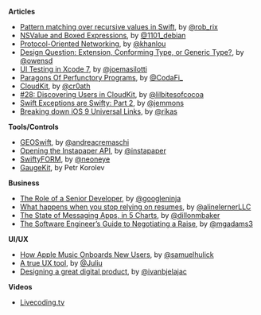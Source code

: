 **Articles**

* [Pattern matching over recursive values in Swift](http://antitypical.com/swift/2015/07/01/pattern-matching-over-recursive-values-in-swift/), by [@rob_rix](https://twitter.com/rob_rix)
* [NSValue and Boxed Expressions](https://alexdenisov.github.io/blog/nsvalue-and-boxed-expressions/), by [@1101_debian](https://twitter.com/1101_debian)
* [Protocol-Oriented Networking](http://khanlou.com/2015/06/protocol-oriented-networking/), by [@khanlou](https://twitter.com/khanlou)
* [Design Question: Extension, Conforming Type, or Generic Type?](http://owensd.io/2015/06/25/design-question-extension.html), by [@owensd](https://twitter.com/owensd)
* [UI Testing in Xcode 7](http://masilotti.com/ui-testing-xcode-7/), by [@joemasilotti](http://twitter.com/joemasilotti)
* [Paragons Of Perfunctory Programs](http://xn--wxak1a.com/blog/Monadic-Computering.html), by [@CodaFi_](https://twitter.com/CodaFi_)
* [Cloud​Kit](http://nshipster.com/cloudkit/), by [@cr0ath](https://twitter.com/cr0ath)
* [\#28: Discovering Users in CloudKit](http://littlebitesofcocoa.tumblr.com/post/122952445533/28-discovering-users-in-cloudkit), by [@lilbitesofcocoa](https://twitter.com/lilbitesofcocoa)
* [Swift Exceptions are Swifty: Part 2](http://www.figure.ink/blog/2015/6/29/swift-exceptions-are-swifty-part-2), by [@jemmons](https://twitter.com/jemmons)
* [Breaking down iOS 9 Universal Links](http://blog.hokolinks.stfi.re/how-to-implement-apple-universal-links-on-ios-9), by [@rikas](https://twitter.com/rikas)

**Tools/Controls**

* [GEOSwift](https://github.com/andreacremaschi/GEOSwift), by [@andreacremaschi](https://twitter.com/andreacremaschi)
* [Opening the Instapaper API](http://blog.instapaper.com/post/121774203371), by [@instapaper](https://twitter.com/instapaper)
* [SwiftyFORM](https://github.com/neoneye/SwiftyFORM), by [@neoneye](https://twitter.com/neoneye)
* [GaugeKit](https://github.com/skywinder/GaugeKit), by Petr Korolev

**Business**

* [The Role of a Senior Developer](http://mattbriggs.net/blog/2015/06/01/the-role-of-a-senior-developer/), by [@googleninja](https://twitter.com/googleninja)
* [What happens when you stop relying on resumes](http://blog.alinelerner.com/what-happens-when-you-stop-relying-on-resumes/), by [@alinelernerLLC](https://twitter.com/alinelernerLLC)
* [The State of Messaging Apps, in 5 Charts](http://contently.com/strategist/2015/06/30/the-state-of-messaging-apps-in-5-charts/), by [@dillonmbaker](https://twitter.com/dillonmbaker)
* [The Software Engineer’s Guide to Negotiating a Raise](http://www.mgadams.com/2015/06/30/the-software-engineers-guide-to-negotiating-a-raise/), by [@mgadams3](https://twitter.com/mgadams3)

**UI/UX**

* [How Apple Music Onboards New Users](http://www.useronboard.com/how-applemusic-onboards-new-users/), by [@samuelhulick](https://twitter.com/samuelhulick)
* [A true UX tool](https://medium.com/@JuliusHuijnk/a-true-ux-tool-9e892b0dc1a5), by [@Juliu](https://twitter.com/Juliu)
* [Designing a great digital product](http://five.agency/designing-great-digital-product/), by [@ivanbjelajac](https://twitter.com/ivanbjelajac)


**Videos**

* [Livecoding.tv](https://www.livecoding.tv/)
